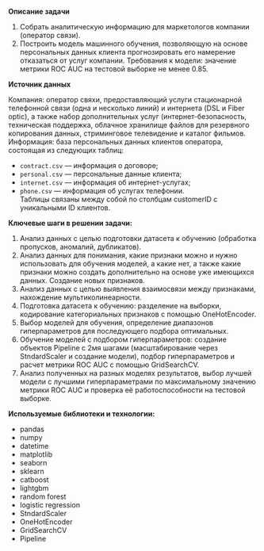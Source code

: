 **Описание задачи**  

1. Cобрать аналитическую информацию для маркетологов компании (оператор связи).
2. Построить модель машинного обучения, позволяющую на основе персональных данных клиента прогнозировать его намерение отказаться от услуг компании.
Требования к модели: значение метрики ROC AUC на тестовой выборке не менее 0.85.   

**Источник данных** 

Компания: оператор свяхи, предоставляющий услуги стационарной телефонной связи (одна и несколько линий) и интернета (DSL и Fiber optic), а также набор дополнительных услуг (интернет-безопасность, техническая поддержка, облачное хранилище файлов для резервного копирования данных, стриминговое телевидение и каталог фильмов.  
Информация: база персональных данных клиентов оператора, состоящая из следующих таблиц:  
 * `contract.csv` — информация о договоре;  
 * `personal.csv` — персональные данные клиента;  
 * `internet.csv` — информация об интернет-услугах;  
 * `phone.csv` — информация об услугах телефонии.  
Таблицы связаны между собой по столбцам customerID с уникальными ID клиентов.  

**Ключевые шаги в решении задачи:**

1. Анализ данных с целью подготовки датасета к обучению (обработка пропусков, аномалий, дубликатов).  
2. Анализ данных для понимания, какие признаки можно и нужно использовать для обучения моделей, а какие нет, а также какие признаки можно создать дополнительно на основе уже имеющихся данных. Создание новых признаков.  
3. Анализ данных с целью выявления взаимосвязи между признаками, нахождение мультиколинеарности.  
4. Подготовка датасета к обучению: разделение на выборки, кодирование категориальных признаков с помощью OneHotEncoder.  
5. Выбор моделей для обучения, определение диапазонов гиперпараметров для последующего подбора оптимальных.  
6. Обучение моделей с подбором гиперпараметров: создание объектов Pipeline  с 2мя шагами (масштабирование через StndardScaler и создание модели), подбор гиперпараметров и расчет метрики ROC AUC с помощью GridSearchCV.  
7. Анализ полученных на разных моделях результатов, выбор лучшей модели с лучшими гиперпараметрами по максимальному значению метрики ROC AUC и проверка её работоспособности на тестовой выборке.

**Используемые библиотеки и технологии:**  
* pandas
* numpy
* datetime
* matplotlib
* seaborn
* sklearn
* catboost
* lightgbm
* random forest
* logistic regression
* StndardScaler
* OneHotEncoder
* GridSearchCV
* Pipeline
